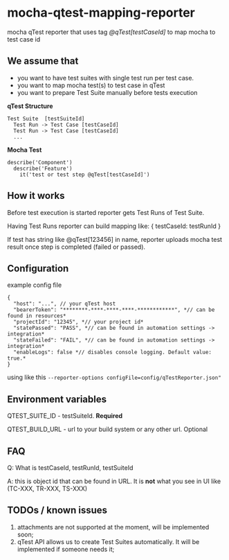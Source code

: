 # mocha-qtest-mapping-reporter
mocha qTest reporter that uses tag _@qTest[testCaseId]_ to map mocha to test case id

## We assume that

* you want to have test suites with single test run per test case.
* you want to map mocha test(s) to test case in qTest
* you want to prepare Test Suite manually before tests execution

**qTest Structure**
```
Test Suite  [testSuiteId]
  Test Run -> Test Case [testCaseId]
  Test Run -> Test Case [testCaseId]
  ...
```

**Mocha Test**
```
describe('Component')
  describe('Feature')
    it('test or test step @qTest[testCaseId]')
```

## How it works

Before test execution is started reporter gets Test Runs of Test Suite.

Having Test Runs reporter can build mapping like: { testCaseId: testRunId } 

If test has string like @qTest[123456] in name, reporter uploads mocha test result once step is completed (failed or passed).

## Configuration

example config file
```
{
  "host": "...", // your qTest host
  "bearerToken": "********-****-****-****-************", *// can be found in resources*
  "projectId": "12345", *// your project id*
  "statePassed": "PASS", *// can be found in automation settings -> integration*
  "stateFailed": "FAIL", *// can be found in automation settings -> integration*
  "enableLogs": false *// disables console logging. Default value: true.*
}
```
using like this
`--reporter-options configFile=config/qTestReporter.json"`

## Environment variables
QTEST_SUITE_ID - testSuiteId. **Required**

QTEST_BUILD_URL - url to your build system or any other url. Optional

## FAQ

Q: What is testCaseId, testRunId, testSuiteId

A: this is object id that can be found in URL. It is **not** what you see in UI like (TC-XXX, TR-XXX, TS-XXX)


## TODOs / known issues
1. attachments are not supported at the moment, will be implemented soon;
2. qTest API allows us to create Test Suites automatically. It will be implemented if someone needs it;
